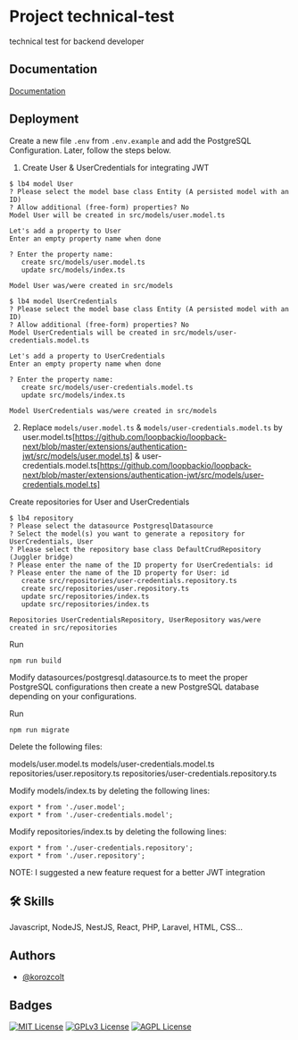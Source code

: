 # Project technical-test

technical test for backend developer

## Documentation

[Documentation](https://loopback.io/doc/en/lb4/)

## Deployment

Create a new file `.env` from `.env.example` and add the PostgreSQL Configuration. Later, follow the steps below.

1. Create User & UserCredentials for integrating JWT

```
$ lb4 model User
? Please select the model base class Entity (A persisted model with an ID)
? Allow additional (free-form) properties? No
Model User will be created in src/models/user.model.ts

Let's add a property to User
Enter an empty property name when done

? Enter the property name:
   create src/models/user.model.ts
   update src/models/index.ts

Model User was/were created in src/models
```

```
$ lb4 model UserCredentials
? Please select the model base class Entity (A persisted model with an ID)
? Allow additional (free-form) properties? No
Model UserCredentials will be created in src/models/user-credentials.model.ts

Let's add a property to UserCredentials
Enter an empty property name when done

? Enter the property name:
   create src/models/user-credentials.model.ts
   update src/models/index.ts

Model UserCredentials was/were created in src/models
```

2. Replace `models/user.model.ts` & `models/user-credentials.model.ts` by user.model.ts[https://github.com/loopbackio/loopback-next/blob/master/extensions/authentication-jwt/src/models/user.model.ts] & user-credentials.model.ts[https://github.com/loopbackio/loopback-next/blob/master/extensions/authentication-jwt/src/models/user-credentials.model.ts]

Create repositories for User and UserCredentials

```
$ lb4 repository
? Please select the datasource PostgresqlDatasource
? Select the model(s) you want to generate a repository for UserCredentials, User
? Please select the repository base class DefaultCrudRepository (Juggler bridge)
? Please enter the name of the ID property for UserCredentials: id
? Please enter the name of the ID property for User: id
   create src/repositories/user-credentials.repository.ts
   create src/repositories/user.repository.ts
   update src/repositories/index.ts
   update src/repositories/index.ts

Repositories UserCredentialsRepository, UserRepository was/were created in src/repositories
```

Run

```
npm run build
```

Modify datasources/postgresql.datasource.ts to meet the proper PostgreSQL configurations then create a new PostgreSQL database depending on your configurations.

Run

```
npm run migrate
```

Delete the following files:

models/user.model.ts
models/user-credentials.model.ts
repositories/user.repository.ts
repositories/user-credentials.repository.ts

Modify models/index.ts by deleting the following lines:

```
export * from './user.model';
export * from './user-credentials.model';
```

Modify repositories/index.ts by deleting the following lines:

```
export * from './user-credentials.repository';
export * from './user.repository';
```

NOTE: I suggested a new feature request for a better JWT integration

## 🛠 Skills

Javascript, NodeJS, NestJS, React, PHP, Laravel, HTML, CSS...

## Authors

- [@korozcolt](https://www.github.com/korozcolt)

## Badges

[![MIT License](https://img.shields.io/badge/License-MIT-green.svg)](https://choosealicense.com/licenses/mit/)
[![GPLv3 License](https://img.shields.io/badge/License-GPL%20v3-yellow.svg)](https://opensource.org/licenses/)
[![AGPL License](https://img.shields.io/badge/license-AGPL-blue.svg)](http://www.gnu.org/licenses/agpl-3.0)
